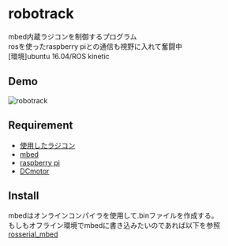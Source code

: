 robotrack
====

mbed内蔵ラジコンを制御するプログラム  
rosを使ったraspberry piとの通信も視野に入れて奮闘中  
[環境]ubuntu 16.04/ROS kinetic

<!-- ## Description -->

## Demo
![robotrack](https://raw.githubusercontent.com/calm0815/robotrack/master/screenshots/track.jpg)

## Requirement
* [使用したラジコン](https://www.amazon.co.jp/dp/B0798G9GNX/ref=sspa_dk_detail_1?psc=1&pd_rd_i=B0798G9GNX&pf_rd_m=AN1VRQENFRJN5&pf_rd_p=35261a28-eed5-46a8-9369-308fa0c478f8&pd_rd_wg=DMS2S&pf_rd_r=KP106TGC5KYPNFHC5K97&pf_rd_s=desktop-dp-sims&pf_rd_t=40701&pd_rd_w=027cu&pf_rd_i=desktop-dp-sims&pd_rd_r=b71a1785-df78-11e8-8fec-dbcea41f13f4)
* [mbed](https://www.amazon.co.jp/%E3%81%8D%E3%81%B0%E3%82%93%E6%9C%AC%E8%88%97-mbed-NXP-LPC1768-mbed-NXP-LPC1768/dp/B01M1GTT54/ref=sr_1_4?ie=UTF8&qid=1541257234&sr=8-4&keywords=mbed)
* [raspberry pi](https://www.amazon.co.jp/RS%E3%82%B3%E3%83%B3%E3%83%9D%E3%83%BC%E3%83%8D%E3%83%B3%E3%83%88Raspberry-Pi-3-B-%E3%83%9E%E3%82%B6%E3%83%BC%E3%83%9C%E3%83%BC%E3%83%89/dp/B07BFH96M3/ref=pd_sbs_147_1?_encoding=UTF8&pd_rd_i=B07BFH96M3&pd_rd_r=671ab303-df79-11e8-9d19-195a55b171af&pd_rd_w=5HTx6&pd_rd_wg=e2vel&pf_rd_i=desktop-dp-sims&pf_rd_m=AN1VRQENFRJN5&pf_rd_p=cda7018a-662b-401f-9c16-bd4ec317039e&pf_rd_r=T0X3MVFGV4H2EMRQCKXC&pf_rd_s=desktop-dp-sims&pf_rd_t=40701&psc=1&refRID=T0X3MVFGV4H2EMRQCKXC)
* [DCmotor](https://www.amazon.co.jp/%E3%82%BF%E3%83%9F%E3%83%A4-OP%E3%83%91%E3%83%BC%E3%83%84-OP-697-%E3%82%B9%E3%83%BC%E3%83%91%E3%83%BC%E3%82%B9%E3%83%88%E3%83%83%E3%82%AF-53697/dp/B0037Y5AMY/ref=sr_1_5?ie=UTF8&qid=1541257200&sr=8-5&keywords=RC%E3%83%A2%E3%83%BC%E3%82%BF%E3%83%BC)

<!-- ## Usage -->

## Install
mbedはオンラインコンパイラを使用して.binファイルを作成する。  
もしもオフライン環境でmbedに書き込みたいのであれば以下を参照  
[rosserial_mbed](http://wiki.ros.org/rosserial_mbed/Tutorials)

<!-- ## Contribution -->

<!-- ## Licence -->

<!-- [MIT](https://github.com/tcnksm/tool/blob/master/LICENCE) -->

<!-- ## Author -->

<!-- [tcnksm](https://github.com/tcnksm) -->
